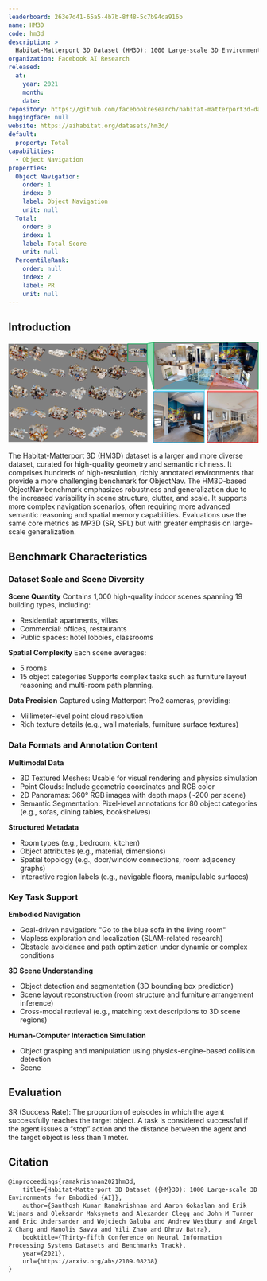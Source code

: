 ```yaml
---
leaderboard: 263e7d41-65a5-4b7b-8f48-5c7b94ca916b
name: HM3D
code: hm3d
description: >
  Habitat-Matterport 3D Dataset (HM3D): 1000 Large-scale 3D Environments for Embodied AI
organization: Facebook AI Research
released:
  at:
    year: 2021
    month:
    date:
repository: https://github.com/facebookresearch/habitat-matterport3d-dataset
huggingface: null
website: https://aihabitat.org/datasets/hm3d/
default:
  property: Total
capabilities:
  - Object Navigation
properties:
  Object Navigation:
    order: 1
    index: 0
    label: Object Navigation
    unit: null
  Total:
    order: 0
    index: 1
    label: Total Score
    unit: null
  PercentileRank:
    order: null
    index: 2
    label: PR
    unit: null
---
```


## Introduction

![alt text](assets/HM3D.png)

The Habitat-Matterport 3D (HM3D) dataset is a larger and more diverse dataset, curated for high-quality geometry and semantic richness. It comprises hundreds of high-resolution, richly annotated environments that provide a more challenging benchmark for ObjectNav. The HM3D-based ObjectNav benchmark emphasizes robustness and generalization due to the increased variability in scene structure, clutter, and scale. It supports more complex navigation scenarios, often requiring more advanced semantic reasoning and spatial memory capabilities. Evaluations use the same core metrics as MP3D (SR, SPL) but with greater emphasis on large-scale generalization.

## Benchmark Characteristics

### Dataset Scale and Scene Diversity

**Scene Quantity**
Contains 1,000 high-quality indoor scenes spanning 19 building types, including:

- Residential: apartments, villas
- Commercial: offices, restaurants
- Public spaces: hotel lobbies, classrooms

**Spatial Complexity**
Each scene averages:

- 5 rooms
- 15 object categories
  Supports complex tasks such as furniture layout reasoning and multi-room path planning.

**Data Precision**
Captured using Matterport Pro2 cameras, providing:

- Millimeter-level point cloud resolution
- Rich texture details (e.g., wall materials, furniture surface textures)

### Data Formats and Annotation Content

**Multimodal Data**

- 3D Textured Meshes: Usable for visual rendering and physics simulation
- Point Clouds: Include geometric coordinates and RGB color
- 2D Panoramas: 360° RGB images with depth maps (~200 per scene)
- Semantic Segmentation: Pixel-level annotations for 80 object categories (e.g., sofas, dining tables, bookshelves)

**Structured Metadata**

- Room types (e.g., bedroom, kitchen)
- Object attributes (e.g., material, dimensions)
- Spatial topology (e.g., door/window connections, room adjacency graphs)
- Interactive region labels (e.g., navigable floors, manipulable surfaces)

### Key Task Support

**Embodied Navigation**

- Goal-driven navigation: "Go to the blue sofa in the living room"
- Mapless exploration and localization (SLAM-related research)
- Obstacle avoidance and path optimization under dynamic or complex conditions

**3D Scene Understanding**

- Object detection and segmentation (3D bounding box prediction)
- Scene layout reconstruction (room structure and furniture arrangement inference)
- Cross-modal retrieval (e.g., matching text descriptions to 3D scene regions)

**Human-Computer Interaction Simulation**

- Object grasping and manipulation using physics-engine-based collision detection
- Scene

## Evaluation

SR (Success Rate): The proportion of episodes in which the agent successfully reaches the target object. A task is considered successful if the agent issues a “stop” action and the distance between the agent and the target object is less than 1 meter.

## Citation

```
@inproceedings{ramakrishnan2021hm3d,
    title={Habitat-Matterport 3D Dataset ({HM}3D): 1000 Large-scale 3D Environments for Embodied {AI}},
    author={Santhosh Kumar Ramakrishnan and Aaron Gokaslan and Erik Wijmans and Oleksandr Maksymets and Alexander Clegg and John M Turner and Eric Undersander and Wojciech Galuba and Andrew Westbury and Angel X Chang and Manolis Savva and Yili Zhao and Dhruv Batra},
    booktitle={Thirty-fifth Conference on Neural Information Processing Systems Datasets and Benchmarks Track},
    year={2021},
    url={https://arxiv.org/abs/2109.08238}
}
```
